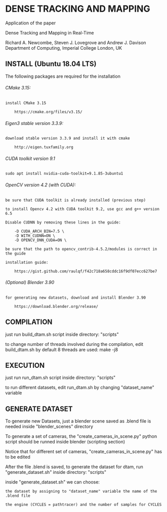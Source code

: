 # DENSE TRACKING AND MAPPING

Application of the paper

Dense Tracking and Mapping in Real-Time

Richard A. Newcombe, Steven J. Lovegrove and Andrew J. Davison
Department of Computing, Imperial College London, UK


## INSTALL  (Ubuntu 18.04 LTS)


The following packages are required for the installation

###### CMake 3.15:

    install CMake 3.15

        https://cmake.org/files/v3.15/

###### Eigen3 stable version 3.3.9:

    download stable version 3.3.9 and install it with cmake

        http://eigen.tuxfamily.org

###### CUDA toolkit version 9.1

    sudo apt install nvidia-cuda-toolkit=9.1.85-3ubuntu1

###### OpenCV version 4.2 (with CUDA):

    be sure that CUDA toolkit is already installed (previous step)

    to install Opencv 4.2 with CUDA toolkit 9.2, use gcc and g++ version 6.5

  	Disable CUDNN by removing these lines in the guide:

        -D CUDA_ARCH_BIN=7.5 \
    	-D WITH_CUDNN=ON \
        -D OPENCV_DNN_CUDA=ON \

  	be sure that the path to opencv_contrib-4.5.2/modules is correct in the guide

    installation guide:

        https://gist.github.com/raulqf/f42c718a658cddc16f9df07ecc627be7

###### (Optional) Blender 3.90

    for generating new datasets, download and install Blender 3.90

        https://download.blender.org/release/


## COMPILATION

just run build_dtam.sh script inside directory: "scripts"

to change number of threads involved during the compilation, edit build_dtam.sh
by default 8 threads are used: make -j8


## EXECUTION


just run run_dtam.sh script inside directory: "scripts"

to run different datasets, edit run_dtam.sh by changing "dataset_name" variable


## GENERATE DATASET


To generate new Datasets, just a blender scene saved as .blend file is needed inside "blender_scenes" directory

To generate a set of cameras, the "create_cameras_in_scene.py" python script should be runned inside blender (scripting section)

Notice that for different set of cameras, "create_cameras_in_scene.py" has to be edited

After the file .blend is saved, to generate the dataset for dtam, run "generate_dataset.sh" inside directory: "scripts"

inside "generate_dataset.sh" we can choose:

    the dataset by assigning to "dataset_name" variable the name of the .blend file

    the engine (CYCLES = pathtracer) and the number of samples for CYCLES
